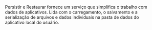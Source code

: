 ﻿Persistir e Restaurar fornece um serviço que simplifica o trabalho com dados de aplicativos. Lida com o carregamento, o salvamento e a serialização de arquivos e dados individuais na pasta de dados do aplicativo local do usuário.